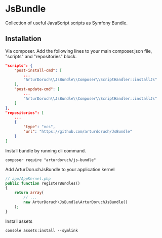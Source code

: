 # JsBundle

Collection of useful JavaScript scripts as Symfony Bundle.

## Installation

Via composer. Add the following lines to your main composer.json file, "scripts" and "repositories" block.
```json
"scripts": {
    "post-install-cmd": [
        ...
        "ArturDoruch\\JsBundle\\Composer\\ScriptHandler::installJs"
    ],
    "post-update-cmd": [
        ...
        "ArturDoruch\\JsBundle\\Composer\\ScriptHandler::installJs"
    ]
},
"repositories": [
    ...
    {
        "type": "vcs",
        "url": "https://github.com/arturdoruch/JsBundle"
    }
]
```

Install bundle by running cli command.

```composer require "arturdoruch/js-bundle"```

Add ArturDoruchJsBundle to your application kernel

```php
// app/AppKernel.php
public function registerBundles()
{
    return array(
        // ...
        new ArturDoruch\JsBundle\ArturDoruchJsBundle()
    );
}
```

Install assets

```console assets:install --symlink```
